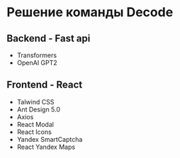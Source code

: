 # Решение команды Decode

## Backend - Fast api
- Transformers
- OpenAI GPT2 
## Frontend - React
- Talwind CSS
- Ant Design 5.0
- Axios
- React Modal
- React Icons
- Yandex SmartCaptcha
- React Yandex Maps